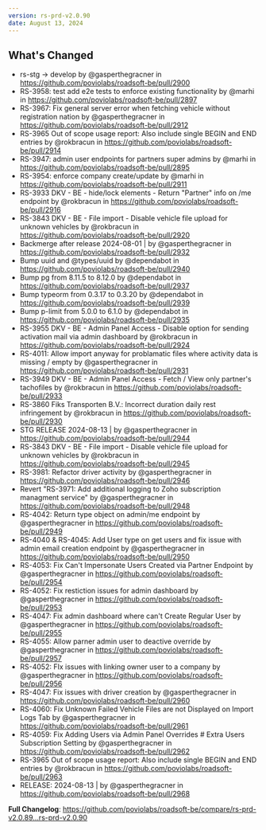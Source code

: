 ```yaml
---
version: rs-prd-v2.0.90
date: August 13, 2024
---
```


## What's Changed
* rs-stg -> develop by @gasperthegracner in https://github.com/poviolabs/roadsoft-be/pull/2900
* RS-3958: test add e2e tests to enforce existing functionality by @marhi in https://github.com/poviolabs/roadsoft-be/pull/2897
* RS-3967: Fix general server error when fetching vehicle without registration nation by @gasperthegracner in https://github.com/poviolabs/roadsoft-be/pull/2912
* RS-3965 Out of scope usage report: Also include single BEGIN and END entries by @rokbracun in https://github.com/poviolabs/roadsoft-be/pull/2914
* RS-3947: admin user endpoints for partners super admins by @marhi in https://github.com/poviolabs/roadsoft-be/pull/2895
* RS-3954: enforce company create/update by @marhi in https://github.com/poviolabs/roadsoft-be/pull/2911
* RS-3933 DKV - BE - hide/lock elements - Return "Partner" info on /me endpoint by @rokbracun in https://github.com/poviolabs/roadsoft-be/pull/2916
* RS-3843 DKV - BE - File import - Disable vehicle file upload for unknown vehicles by @rokbracun in https://github.com/poviolabs/roadsoft-be/pull/2920
* Backmerge after release 2024-08-01 |  by @gasperthegracner in https://github.com/poviolabs/roadsoft-be/pull/2932
* Bump uuid and @types/uuid by @dependabot in https://github.com/poviolabs/roadsoft-be/pull/2940
* Bump pg from 8.11.5 to 8.12.0 by @dependabot in https://github.com/poviolabs/roadsoft-be/pull/2937
* Bump typeorm from 0.3.17 to 0.3.20 by @dependabot in https://github.com/poviolabs/roadsoft-be/pull/2939
* Bump p-limit from 5.0.0 to 6.1.0 by @dependabot in https://github.com/poviolabs/roadsoft-be/pull/2935
* RS-3955 DKV - BE - Admin Panel Access - Disable option for sending activation mail via admin dashboard by @rokbracun in https://github.com/poviolabs/roadsoft-be/pull/2924
* RS-4011: Allow import anyway for problamatic files where activity data is missing / empty by @gasperthegracner in https://github.com/poviolabs/roadsoft-be/pull/2931
* RS-3949 DKV - BE - Admin Panel Access - Fetch / View only partner's tachofiles by @rokbracun in https://github.com/poviolabs/roadsoft-be/pull/2933
* RS-3860 Fiks Transporten B.V.: Incorrect duration daily rest infringement by @rokbracun in https://github.com/poviolabs/roadsoft-be/pull/2930
* STG RELEASE 2024-08-13 | by @gasperthegracner in https://github.com/poviolabs/roadsoft-be/pull/2944
* RS-3843 DKV - BE - File import - Disable vehicle file upload for unknown vehicles by @rokbracun in https://github.com/poviolabs/roadsoft-be/pull/2945
* RS-3981: Refactor driver activity by @gasperthegracner in https://github.com/poviolabs/roadsoft-be/pull/2946
* Revert "RS-3971: Add additional logging to Zoho subscription managment service" by @gasperthegracner in https://github.com/poviolabs/roadsoft-be/pull/2948
* RS-4042: Return type object on admin/me endpoint by @gasperthegracner in https://github.com/poviolabs/roadsoft-be/pull/2949
* RS-4040 & RS-4045: Add User type on get users and fix issue with admin email creation endpoint by @gasperthegracner in https://github.com/poviolabs/roadsoft-be/pull/2950
* RS-4053: Fix Can't Impersonate Users Created via Partner Endpoint by @gasperthegracner in https://github.com/poviolabs/roadsoft-be/pull/2954
* RS-4052: Fix restiction issues for admin dashboard by @gasperthegracner in https://github.com/poviolabs/roadsoft-be/pull/2953
* RS-4047: Fix admin dashboard where can't Create Regular User by @gasperthegracner in https://github.com/poviolabs/roadsoft-be/pull/2955
* RS-4055: Allow parner admin user to deactive override by @gasperthegracner in https://github.com/poviolabs/roadsoft-be/pull/2957
* RS-4052: FIx issues with linking owner user to a company by @gasperthegracner in https://github.com/poviolabs/roadsoft-be/pull/2956
* RS-4047: Fix issues with driver creation by @gasperthegracner in https://github.com/poviolabs/roadsoft-be/pull/2960
* RS-4060: Fix Unknown Failed Vehicle Files are not Displayed on Import Logs Tab by @gasperthegracner in https://github.com/poviolabs/roadsoft-be/pull/2961
* RS-4059: Fix Adding Users via Admin Panel Overrides # Extra Users Subscription Setting by @gasperthegracner in https://github.com/poviolabs/roadsoft-be/pull/2962
* RS-3965 Out of scope usage report: Also include single BEGIN and END entries by @rokbracun in https://github.com/poviolabs/roadsoft-be/pull/2963
* RELEASE: 2024-08-13 | by @gasperthegracner in https://github.com/poviolabs/roadsoft-be/pull/2968


**Full Changelog**: https://github.com/poviolabs/roadsoft-be/compare/rs-prd-v2.0.89...rs-prd-v2.0.90
